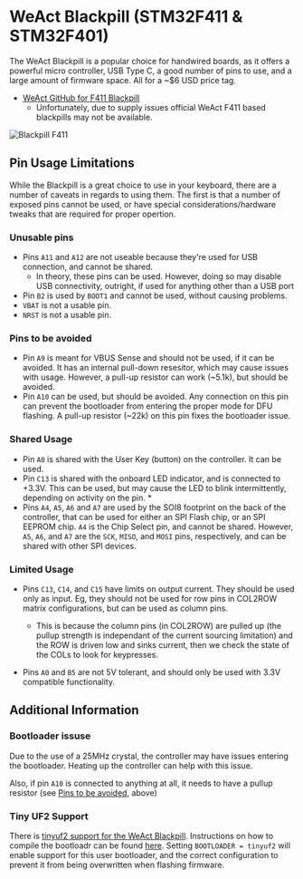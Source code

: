 # WeAct Blackpill (STM32F411 & STM32F401)

The WeAct Blackpill is a popular choice for handwired boards, as it offers a powerful micro controller, USB Type C, a good number of pins to use, and a large amount of firmware space.  All for a ~$6 USD price tag. 

* [WeAct GitHub for F411 Blackpill](https://github.com/WeActTC/MiniSTM32F4x1)
  * Unfortunately, due to supply issues official WeAct F411 based blackpills may not be available.

![Blackpill F411](https://i.imgur.com/nCgeolTh.png)


## Pin Usage Limitations

While the Blackpill is a great choice to use in your keyboard, there are a number of caveats in regards to using them.  The first is that a number of exposed pins cannot be used, or have special considerations/hardware tweaks that are required for proper opertion. 

### Unusable pins
* Pins `A11` and `A12` are not useable because they're used for USB connection, and cannot be shared.
  * In theory, these pins can be used.  However, doing so may disable USB connectivity, outright, if used for anything other than a USB port
* Pin `B2` is used by `BOOT1` and cannot be used, without causing problems. 
* `VBAT` is not a usable pin.
* `NRST` is not a usable pin.

### Pins to be avoided
* Pin `A9` is meant for VBUS Sense and should not be used, if it can be avoided.  It has an internal pull-down resesitor, which may cause issues with usage.  However, a pull-up resistor can work (~5.1k), but should be avoided.
* Pin `A10` can be used, but should be avoided.  Any connection on this pin can prevent the bootloader from entering the proper mode for DFU flashing.  A pull-up resistor (~22k) on this pin fixes the bootloader issue. 

### Shared Usage
* Pin `A0` is shared with the User Key (button) on the controller.  It can be used. 
* Pin `C13` is shared with the onboard LED indicator, and is connected to +3.3V.  This can be used, but may cause the LED to blink intermittently, depending on activity on the pin. 
  * 
* Pins `A4`, `A5`, `A6` and `A7` are used by the SOI8 footprint on the back of the controller, that can be used for either an SPI Flash chip, or an SPI EEPROM chip.  `A4` is the Chip Select pin, and cannot be shared.  However, `A5`, `A6`, and `A7` are the `SCK`, `MISO`, and `MOSI` pins, respectively, and can be shared with other SPI devices. 

### Limited Usage
* Pins `C13`, `C14`, and `C15` have limits on output current. They should be used only as input.   Eg, they should not be used for row pins in COL2ROW matrix configurations, but can be used as column pins.
  * This is because the column pins (in COL2ROW) are pulled up (the pullup strength is independant of the current sourcing limitation) and the ROW is driven low and sinks current, then we check the state of the COLs to look for keypresses.

* Pins `A0` and `B5` are not 5V tolerant, and should only be used with 3.3V compatible functionality. 

## Additional Information

### Bootloader issuse

Due to the use of a 25MHz crystal, the controller may have issues entering the bootloader.  Heating up the controller can help with this issue. 

Also, if pin `A10` is connected to anything at all, it needs to have a pullup resistor (see [Pins to be avoided](#pins-to-be-avoided), above)

### Tiny UF2 Support

There is [tinyuf2 support for the WeAct Blackpill](https://github.com/adafruit/tinyuf2/tree/master/ports/stm32f4/boards/stm32f411ce_blackpill).  Instructions on how to compile the bootloadr can be found [here](https://github.com/adafruit/tinyuf2#build-and-flash).  Setting `BOOTLOADER = tinyuf2` will enable support for this user bootloader, and the correct configuration to prevent it from being overwritten when flashing firmware. 
